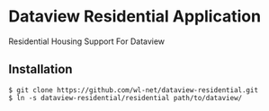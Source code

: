 # Dataview Residential Application
Residential Housing Support For Dataview

Installation
----

```
$ git clone https://github.com/wl-net/dataview-residential.git
$ ln -s dataview-residential/residential path/to/dataview/
```